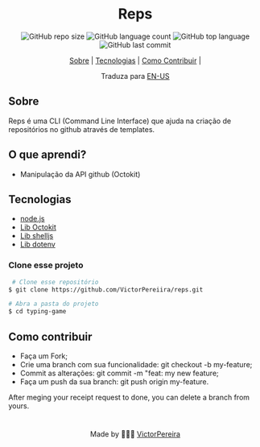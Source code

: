 

<h1 align = "center">Reps</h1>

<div align="center">  
   <img alt="GitHub repo size" src="https://img.shields.io/github/repo-size/victorpereiira/reps">
   <img alt="GitHub language count" src="https://img.shields.io/github/languages/count/victorpereiira/reps">
   <img alt="GitHub top language" src="https://img.shields.io/github/languages/top/victorpereiira/reps">
   <img alt="GitHub last commit" src="https://img.shields.io/github/last-commit/victorpereiira/reps">
</div>

<p align = "center">
    <a href="#about">Sobre</a>   |
<!--     <a href="#features">Features</a>   | -->
    <a href="#technologies">Tecnologias</a>   |
<!--     <a href="#layout">Layout</a>   | -->
<!--     <a href="#howToUse">How to use</a>   | -->
    <a href="#howToContribute">Como Contribuir</a>   |
<!--     <a href="#license">License</a>  -->
</p>

<!-- <p align = "center"><img height = '400' src = "https://user-images.githubusercontent.com/64560823/127571876-967811e4-8686-45b2-8140-f35f76dbc58e.gif")
><p>   -->

<div align="center">
    Traduza para 
    <a href="README.md">EN-US</a> 
</div>

## Sobre
Reps é uma CLI (Command Line Interface) que ajuda na criação de repositórios no github através de templates. 

## O que aprendi?
- Manipulação da API github (Octokit) 

  
## Tecnologias
- [node.js](https://developer.mozilla.org/pt-BR/docs/Web/JavaScript)
- [Lib Octokit](https://docs.github.com/en/rest/reference/repos#create-a-repository-for-the-authenticated-user)
- [Lib shelljs](https://github.com/shelljs/shelljs)
- [Lib dotenv](https://www.npmjs.com/package/dotenv)

### Clone esse projeto

```bash
 # Clone esse repositório
$ git clone https://github.com/VictorPereiira/reps.git

# Abra a pasta do projeto
$ cd typing-game
```

<h2 id="howToContribute">Como contribuir</h2>

- Faça um Fork;
- Crie uma branch com sua funcionalidade: git checkout -b my-feature;
- Commit as alterações: git commit -m "feat: my new feature;
- Faça um push da sua branch: git push origin my-feature.

  
<p>After meging your receipt request to done, you can delete a branch from yours.</p>

<!-- ## License -->
<!-- This project is under the MIT license. See the 
<a href = "https://github.com/VictorPereiira/typing-game/blob/master/LICENSE">LICENSE</a> 
for details. -->

#
<p align = "center">
    Made by 👨🏾‍💻 
    <a href="https://www.linkedin.com/in/victorpereiira/">VictorPereira</a>
</p>
